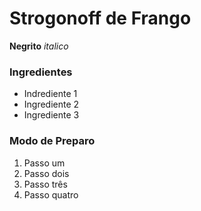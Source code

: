 # Strogonoff de Frango 
**Negrito**
_italico_

### Ingredientes
 - Indrediente 1
 - Ingrediente 2
 - Ingrediente 3

### Modo de Preparo
 1. Passo um
 2. Passo dois
 3. Passo três
 4. Passo quatro